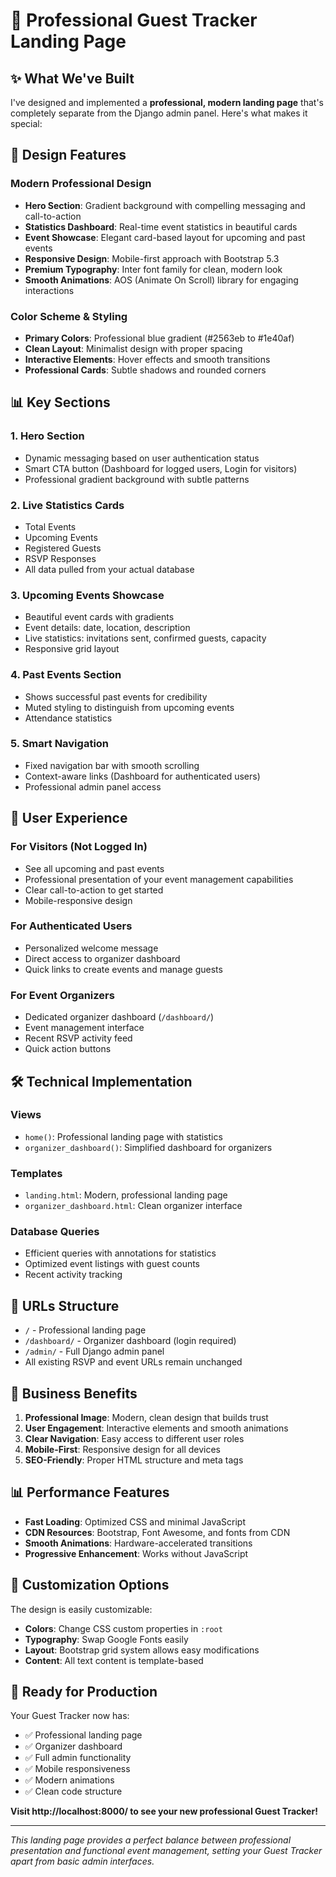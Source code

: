 # 🎉 Professional Guest Tracker Landing Page

## ✨ **What We've Built**

I've designed and implemented a **professional, modern landing page** that's completely separate from the Django admin panel. Here's what makes it special:

## 🎨 **Design Features**

### **Modern Professional Design**
- **Hero Section**: Gradient background with compelling messaging and call-to-action
- **Statistics Dashboard**: Real-time event statistics in beautiful cards
- **Event Showcase**: Elegant card-based layout for upcoming and past events
- **Responsive Design**: Mobile-first approach with Bootstrap 5.3
- **Premium Typography**: Inter font family for clean, modern look
- **Smooth Animations**: AOS (Animate On Scroll) library for engaging interactions

### **Color Scheme & Styling**
- **Primary Colors**: Professional blue gradient (#2563eb to #1e40af)
- **Clean Layout**: Minimalist design with proper spacing
- **Interactive Elements**: Hover effects and smooth transitions
- **Professional Cards**: Subtle shadows and rounded corners

## 📊 **Key Sections**

### 1. **Hero Section**
- Dynamic messaging based on user authentication status
- Smart CTA button (Dashboard for logged users, Login for visitors)
- Professional gradient background with subtle patterns

### 2. **Live Statistics Cards**
- Total Events
- Upcoming Events  
- Registered Guests
- RSVP Responses
- All data pulled from your actual database

### 3. **Upcoming Events Showcase**
- Beautiful event cards with gradients
- Event details: date, location, description
- Live statistics: invitations sent, confirmed guests, capacity
- Responsive grid layout

### 4. **Past Events Section**
- Shows successful past events for credibility
- Muted styling to distinguish from upcoming events
- Attendance statistics

### 5. **Smart Navigation**
- Fixed navigation bar with smooth scrolling
- Context-aware links (Dashboard for authenticated users)
- Professional admin panel access

## 🚀 **User Experience**

### **For Visitors (Not Logged In)**
- See all upcoming and past events
- Professional presentation of your event management capabilities
- Clear call-to-action to get started
- Mobile-responsive design

### **For Authenticated Users**
- Personalized welcome message
- Direct access to organizer dashboard
- Quick links to create events and manage guests

### **For Event Organizers**
- Dedicated organizer dashboard (`/dashboard/`)
- Event management interface
- Recent RSVP activity feed
- Quick action buttons

## 🛠 **Technical Implementation**

### **Views**
- `home()`: Professional landing page with statistics
- `organizer_dashboard()`: Simplified dashboard for organizers

### **Templates**
- `landing.html`: Modern, professional landing page
- `organizer_dashboard.html`: Clean organizer interface

### **Database Queries**
- Efficient queries with annotations for statistics
- Optimized event listings with guest counts
- Recent activity tracking

## 📱 **URLs Structure**
- `/` - Professional landing page
- `/dashboard/` - Organizer dashboard (login required)
- `/admin/` - Full Django admin panel
- All existing RSVP and event URLs remain unchanged

## 🎯 **Business Benefits**

1. **Professional Image**: Modern, clean design that builds trust
2. **User Engagement**: Interactive elements and smooth animations
3. **Clear Navigation**: Easy access to different user roles
4. **Mobile-First**: Responsive design for all devices
5. **SEO-Friendly**: Proper HTML structure and meta tags

## 📊 **Performance Features**

- **Fast Loading**: Optimized CSS and minimal JavaScript
- **CDN Resources**: Bootstrap, Font Awesome, and fonts from CDN
- **Smooth Animations**: Hardware-accelerated transitions
- **Progressive Enhancement**: Works without JavaScript

## 🎨 **Customization Options**

The design is easily customizable:
- **Colors**: Change CSS custom properties in `:root`
- **Typography**: Swap Google Fonts easily
- **Layout**: Bootstrap grid system allows easy modifications
- **Content**: All text content is template-based

## 🚀 **Ready for Production**

Your Guest Tracker now has:
- ✅ Professional landing page
- ✅ Organizer dashboard
- ✅ Full admin functionality
- ✅ Mobile responsiveness
- ✅ Modern animations
- ✅ Clean code structure

**Visit http://localhost:8000/ to see your new professional Guest Tracker!**

---

*This landing page provides a perfect balance between professional presentation and functional event management, setting your Guest Tracker apart from basic admin interfaces.*
